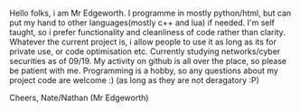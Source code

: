Hello folks, i am Mr Edgeworth. I programme in mostly python/html, but can put my hand to other languages(mostly c++ and lua) if needed. 
I'm self taught, so i prefer functionality and cleanliness of code rather than clarity.
Whatever the current project is, i allow people to use it as long as its for private use, or code optimisation etc. 
Currently studying networks/cyber securities as of 09/19.
My activity on github is all over the place, so please be patient with me.
Programming is a hobby, so any questions about my project code are welcome :) (as long as they are not deragatory :P)



Cheers,
Nate/Nathan (Mr Edgeworth)
